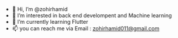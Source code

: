 - 👋 Hi, I’m @zohirhamid
- 👀 I’m interested in back end develompent and Machine learning
- 🌱 I’m currently learning Flutter
- 📫 you can reach me via Email : zohirhamid011@gmail.com
